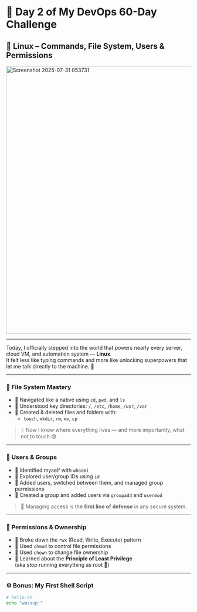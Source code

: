 # 🌱 Day 2 of My DevOps 60-Day Challenge  
## 🔧 Linux – Commands, File System, Users & Permissions  
<img width="708" height="730" alt="Screenshot 2025-07-31 053731" src="https://github.com/user-attachments/assets/4df55bf6-d37a-4a92-9f3a-66a413cf9603" />

---

Today, I officially stepped into the world that powers nearly every server, cloud VM, and automation system — **Linux**.  
It felt less like typing commands and more like unlocking superpowers that let me talk directly to the machine. 🧠

---

### 📁 File System Mastery

- 🔹 Navigated like a native using `cd`, `pwd`, and `ls`
- 🔹 Understood key directories: `/`, `/etc`, `/home`, `/usr`, `/var`
- 🔹 Created & deleted files and folders with:
  - `touch`, `mkdir`, `rm`, `mv`, `cp`

> 💡 Now I know where everything lives — and more importantly, what not to touch 😅

---

### 👥 Users & Groups

- 🔹 Identified myself with `whoami`
- 🔹 Explored user/group IDs using `id`
- 🔹 Added users, switched between them, and managed group permissions
- 🔹 Created a group and added users via `groupadd` and `usermod`

> 🎯 Managing access is the **first line of defense** in any secure system.

---

### 🔐 Permissions & Ownership

- 🔹 Broke down the `rwx` (Read, Write, Execute) pattern
- 🔹 Used `chmod` to control file permissions
- 🔹 Used `chown` to change file ownership
- 🔹 Learned about the **Principle of Least Privilege**  
  (aka stop running everything as root 🙅)

---

### ⚙️ Bonus: My First Shell Script

```bash
# hello.sh
echo "wassup!"
